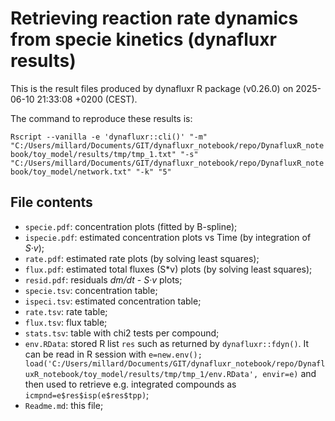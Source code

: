 # Retrieving reaction rate dynamics from specie kinetics (dynafluxr results)

This is the result files produced by dynafluxr R package (v0.26.0) on 2025-06-10 21:33:08 +0200 (CEST).

The command to reproduce these results is:

`Rscript --vanilla -e 'dynafluxr::cli()' "-m" "C:/Users/millard/Documents/GIT/dynafluxr_notebook/repo/DynafluxR_notebook/toy_model/results/tmp/tmp_1.txt" "-s" "C:/Users/millard/Documents/GIT/dynafluxr_notebook/repo/DynafluxR_notebook/toy_model/network.txt" "-k" "5"`

## File contents

 - `specie.pdf`: concentration plots (fitted by B-spline);
 - `ispecie.pdf`: estimated concentration plots vs Time (by integration of *S·v*);
 - `rate.pdf`: estimated rate plots (by solving least squares);
 - `flux.pdf`: estimated total fluxes (S*v) plots (by solving least squares);
 - `resid.pdf`: residuals *dm/dt - S·v* plots;
 - `specie.tsv`: concentration table;
 - `ispeci.tsv`: estimated concentration table;
 - `rate.tsv`: rate table;
 - `flux.tsv`: flux table;
 - `stats.tsv`: table with chi2 tests per compound;
 - `env.RData`: stored R list `res` such as returned by `dynafluxr::fdyn()`. It can be read in R session with `e=new.env(); load('C:/Users/millard/Documents/GIT/dynafluxr_notebook/repo/DynafluxR_notebook/toy_model/results/tmp/tmp_1/env.RData', envir=e)` and then used to retrieve e.g. integrated compounds as `icmpnd=e$res$isp(e$res$tpp)`;
 - `Readme.md`: this file;

